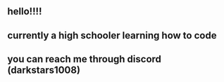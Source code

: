 ## hello!!!!
## currently a high schooler learning how to code
## you can reach me through discord (darkstars1008)
